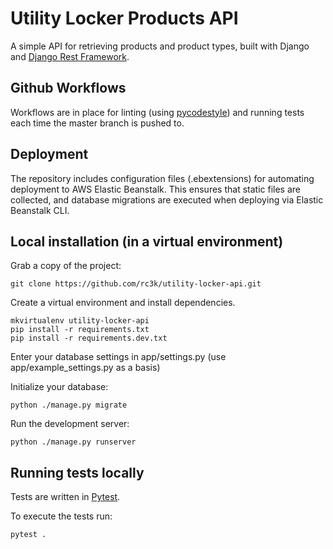 # Utility Locker Products API

A simple API for retrieving products and product types, built with Django and [Django Rest Framework](https://www.django-rest-framework.org/).

## Github Workflows

Workflows are in place for linting (using [pycodestyle](https://pypi.org/project/pycodestyle/)) and running tests each time the master branch is pushed to.  

## Deployment

The repository includes configuration files (.ebextensions) for automating deployment to AWS Elastic Beanstalk. This ensures that static files are collected, and database migrations are executed when deploying via Elastic Beanstalk CLI.

## Local installation (in a virtual environment)

Grab a copy of the project:
```
git clone https://github.com/rc3k/utility-locker-api.git
```

Create a virtual environment and install dependencies.
```
mkvirtualenv utility-locker-api
pip install -r requirements.txt
pip install -r requirements.dev.txt
```

Enter your database settings in app/settings.py (use app/example_settings.py as a basis)

Initialize your database:
```
python ./manage.py migrate
```

Run the development server:
```
python ./manage.py runserver
```

## Running tests locally
Tests are written in [Pytest](https://docs.pytest.org/en/stable/).

To execute the tests run:
```
pytest .
```
